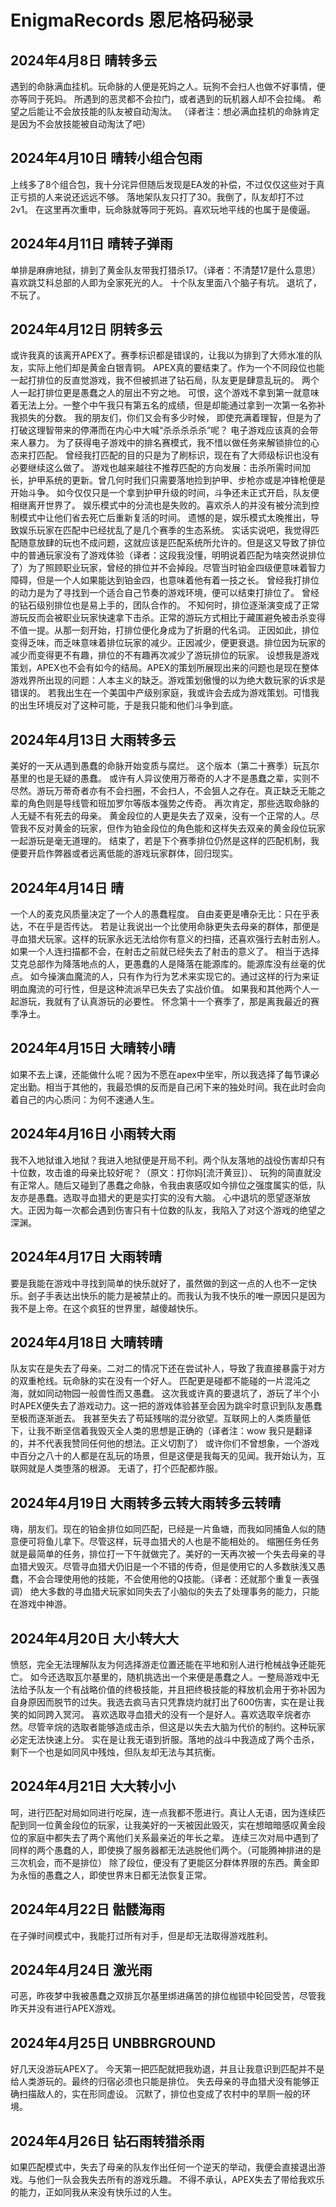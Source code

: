 # EnigmaRecords 恩尼格码秘录

## 2024年4月8日 晴转多云
遇到的命脉满血挂机。玩命脉的人便是死妈之人。玩狗不会扫人也做不好事情，便亦等同于死妈。
所遇到的恶灵都不会拉门，或者遇到的玩机器人却不会拉绳。
希望之后能让不会放技能的队友被自动淘汰。
（译者注：想必满血挂机的命脉肯定是因为不会放技能被自动淘汰了吧）

## 2024年4月10日 晴转小组合包雨
上线多了8个组合包，我十分诧异但随后发现是EA发的补偿，不过仅仅这些对于真正亏损的人来说还远远不够。
落地架队友只打了30。我倒了，队友却打不过2v1。
在这里再次重申，玩命脉就等同于死妈。喜欢玩地平线的也属于是傻逼。

## 2024年4月11日 晴转子弹雨
单排是麻痹地狱，排到了黄金队友带我打猎杀17。（译者：不清楚17是什么意思）
喜欢跳艾科总部的人即为全家死光的人。
十个队友里面八个脑子有坑。
退坑了，不玩了。

## 2024年4月12日 阴转多云
或许我真的该离开APEX了。赛季标识都是错误的，让我以为排到了大师水准的队友，实际上他们却是黄金白银青铜。
APEX真的要结束了。作为一个不同段位也能一起打排位的反直觉游戏，我不但被抓进了钻石局，队友更是肆意乱玩的。
两个人一起打排位更是愚蠢之人的层出不穷之地。
可恨，这个游戏不拿到第一就意味着无法上分。一整个中午我只有第五名的成绩，但是却能通过拿到一次第一名弥补我损失的分数。
我的朋友们，你们又会有多少时候， 即使充满着理智，但是为了打破这理智带来的停滞而在内心中大喊“杀杀杀杀杀”呢？
电子游戏应该真的会带来人暴力。
为了获得电子游戏中的排名赛模式，我不惜以做任务来解锁排位的心态来打匹配。
曾经我打匹配的目的只是为了刷标识，现在有了大师级标识也没有必要继续这么做了。
游戏也越来越往不推荐匹配的方向发展：击杀所需时间加长，护甲系统的更新。曾几何时我们只需要落地捡到护甲、步枪亦或是冲锋枪便是开始斗争。
如今仅仅只是一个拿到护甲升级的时间，斗争还未正式开启，队友便相继离开世界了。
娱乐模式中的分流也是失败的。喜欢杀人的并没有被分流到控制模式中让他们省去死亡后重新复活的时间。
遗憾的是，娱乐模式太晚推出，导致娱乐玩家在匹配中已经扰乱了是几个赛季的生态系统。
实话实说吧，我觉得匹配随意放肆的玩也不成问题，这就应该是匹配系统所允许的。但是这又导致了排位中的普通玩家没有了游戏体验（译者：这段我没懂，明明说着匹配为啥突然说排位了）为了照顾职业玩家，曾经的排位并不会掉段。尽管当时铂金四级便意味着智力障碍，但是一个人如果能达到铂金四，也意味着他有着一技之长。
曾经我打排位的动力是为了寻找到一个适合自己节奏的游戏环境，便可以结束打排位了。
曾经的钻石级别排位也是易上手的，团队合作的。
不知何时，排位逐渐演变成了正常游玩反而会被职业玩家快速拿下击杀。正常的游玩方式相比于藏匿避免被击杀变得不值一提。从那一刻开始，打排位便化身成为了折磨的代名词。
正因如此，排位变得乏味，而乏味意味着排位玩家的减少。正因减少，便更衰退。排位因为玩家的减少而变得更不有趣，排位的不有趣再次减少了游玩排位的玩家。
设想我是游戏策划，APEX也不会有如今的结局。APEX的策划所展现出来的问题也是现在整体游戏界所出现的问题：人本主义的缺乏。游戏策划傲慢的以为绝大数玩家的诉求是错误的。
若我出生在一个美国中产级别家庭，我或许会去成为游戏策划。可惜我的出生环境反对了这种可能，于是我只能和他们斗争到底。

## 2024年4月13日 大雨转多云
美好的一天从遇到愚蠢的命脉开始变质与腐烂。
这个版本（第二十赛季）玩瓦尔基里的也是无疑的愚蠢。
或许有人异议使用万蒂奇的人才不是愚蠢之辈，实则不尽然。游玩万蒂奇者亦有不会扫圈，不会扫人，不会狙人之存在。真正缺乏无能之辈的角色则是导线管和班加罗尔等版本强势之传奇。
再次肯定，那些选取命脉的人无疑不有死去的母亲。
黄金段位的人更是失去了双亲，没有一个正常的人。尽管我不反对黄金的玩家，但作为铂金段位的角色能和这样失去双亲的黄金段位玩家一起游玩是毫无道理的。
结束了，若是下个赛季排位仍然是这样的匹配机制，我便要开启作弊器或者远离低能的游戏玩家群体，回归现实。

## 2024年4月14日 晴
一个人的麦克风质量决定了一个人的愚蠢程度。
自由麦更是嘈杂无比：只在乎表达，不在乎是否传达。
若是让我说出一个比使用命脉更失去母亲的群体，那便是寻血猎犬玩家。这样的玩家永远无法给你有意义的扫描，还喜欢强行去射击别人。如果一个人连扫描都不会，在射击之前就已经失去了射击的意义了。
相当于选择艾克总部作为降落地点的人，更愚蠢的人是降落在能源库的。能源库没有丝毫的优点。
如今操演血魔流的人，只有作为行为艺术来实现它的。通过这样的行为来证明血魔流的可行性，但是这种流派早已失去了实战价值。
如果我和其他两个人一起游玩，我就有了认真游玩的必要性。
怀念第十一个赛季了，那是离我最近的赛季净土。

## 2024年4月15日 大晴转小晴
如果不去上课，还能做什么呢？因为不愿在apex中坐牢，所以我选择了每节课必定出勤。相当于其他的，我最恐惧的反而是自己闲下来的独处时间。我在此时会向着自己的内心质问：为何不速通人生。

## 2024年4月16日 小雨转大雨
我不入地狱谁入地狱？我进入地狱便是开局不利。两个队友落地的战役伤害却只有十位数，攻击谁的母亲比较好呢？（原文：打你妈[流汗黄豆]）、
玩狗的简直就没有正常人。随后又碰到了愚蠢之命脉，令我由衷感叹如今排位之强度属实的低，队友亦是愚蠢。选取寻血猎犬的更是实打实的没有大脑。
心中退坑的愿望逐渐放大。正因为每一次都会遇到伤害只有十位数的队友，我陷入了对这个游戏的绝望之深渊。

## 2024年4月17日 大雨转晴
要是我能在游戏中寻找到简单的快乐就好了，虽然做的到这一点的人也不一定快乐。刽子手表达出快乐的能力是被禁止的。而我认为我不快乐的唯一原因只是因为我不是上帝。在这个疯狂的世界里，越傻越快乐。

## 2024年4月18日 大晴转晴
队友实在是失去了母亲。二对二的情况下还在尝试补人，导致了我直接暴露于对方的双重枪线。玩命脉的实在没有一个好人。
匹配更是碰都不能碰的一片混沌之海，就如同动物园一般兽性而又愚蠢。
这次我或许真的要退坑了，游玩了半个小时APEX便失去了游戏动力。这一把的游戏体验甚至会因为跳伞时意识到队友愚蠢至极而逐渐逝去。
我甚至失去了苟延残喘的混分欲望。互联网上的人类质量低下，让我不断坚信着我毁灭全人类的思想是正确的（译者注：wow 我只是翻译的，并不代表我赞同任何他的想法。正义切割了）
或许你们不曾想象，一个游戏中百分之八十的人都是在乱玩的场景，但是这便是我每天的见闻。我开始认为，互联网就是人类堕落的根源。
无语了，打个匹配都炸服。

## 2024年4月19日 大雨转多云转大雨转多云转晴
嗨，朋友们。现在的铂金排位如同匹配，已经是一片鱼塘，而我如同捕鱼人似的随意便可将鱼儿拿下。尽管这样，玩寻血猎犬的人也是不能相处的。
缩圈任务任务就是最简单的任务，排位打一下午就做完了。美好的一天再次被一个失去母亲的寻血猎犬毁灭。尽管寻血猎犬仍旧是一个不错的传奇，但是使用它的人多数肤浅又愚蠢，不会合理使用他的技能，不会使用他的Q技能。（译者：还就那个重复一表强调）
绝大多数的寻血猎犬玩家如同失去了小脑似的失去了处理事务的能力，只能在游戏中神游。

## 2024年4月20日 大小转大大
愤怒，完全无法理解队友为何选择游走位置还能在平地和别人进行枪械战争还能死亡。
如今还选取瓦尔基里的，随机挑选出一个来便是愚蠢之人。一整局游戏中无法给予队友一个有战略价值的终极技能，并且把终极技能的释放机会用于弥补因为自身原因而脱节的过失。我选去疯马吉只凭靠烧灼就打出了600伤害，实在是让我笑的如同跨入冥河。
喜欢选取寻血猎犬的没有一个是好人。喜欢选取辛烷者亦然。尽管辛烷的选取者能够造成击杀，但这是以失去大脑为代价的制约。这种玩家必定无法快速上分。
实在是让我无语到折服。落地的战斗中我造成了两个击杀，剩下一个也是如同风中残烛，但队友却无法与其抗衡。

## 2024年4月21日 大大转小小
呵，进行匹配对局如同进行吃屎，连一点我都不愿进行。真让人无语，因为连续匹配到同一位黄金段位的玩家，让我美好的一天被因此毁灭，实在想暗暗感叹黄金段位的家庭中都失去了两个离他们关系最亲近的年长之辈。
连续三次对局中遇到了同样的两个愚蠢的人，即使换了服务器都无法逃脱他们两个。（可能腾神排进的是三次机会，而不是排位）
除了段位，便没有了更能区分群体界限的东西。黄金即为永恒的愚蠢之人，即使世界末日都无法恢复正常。

## 2024年4月22日 骷髅海雨
在子弹时间模式中，我能打过所有对手，但是却无法取得游戏胜利。

## 2024年4月24日 激光雨
可恶，昨夜梦中我被愚蠢之双排瓦尔基里绑进痛苦的排位枷锁中轮回受苦，尽管我昨天并没有进行APEX游戏。

## 2024年4月25日 UNBBRGROUND
好几天没游玩APEX了。
今天第一把匹配就把我劝退，并且让我意识到匹配并不是给人类游玩的。最终的归宿必须也只能是排位。
失去母亲的寻血猎犬没有能够正确扫描敌人的，实在形同虚设。
沉默了，排位也变成了农村中的旱厕一般的环境。

## 2024年4月26日 钻石雨转猎杀雨
如果匹配模式中，失去了母亲的队友作出任何一个逆天的举动，我便会直接退出游戏。与他们一队会我失去所有的游戏乐趣。
不得不承认，APEX失去了带给我欢乐的能力，正如同我从来没有快乐过的人生。
